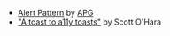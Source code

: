 - [Alert Pattern](https://www.w3.org/WAI/ARIA/apg/patterns/alert/examples/alert/) by [APG](https://www.w3.org/WAI/ARIA/apg)
- ["A toast to a11y toasts"](https://www.scottohara.me/blog/2019/07/08/a-toast-to-a11y-toasts.html) by Scott O'Hara
